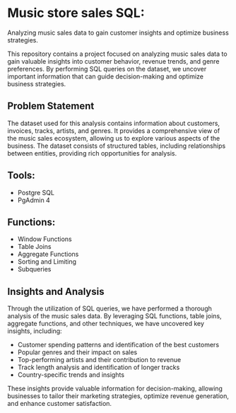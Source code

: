 # Music store sales SQL:
Analyzing music sales data to gain customer insights and optimize business strategies.

This repository contains a project focused on analyzing music sales data to gain valuable insights into customer behavior, revenue trends, and genre preferences. By performing SQL queries on the dataset, we uncover important information that can guide decision-making and optimize business strategies.

## Problem Statement
The dataset used for this analysis contains information about customers, invoices, tracks, artists, and genres. It provides a comprehensive view of the music sales ecosystem, allowing us to explore various aspects of the business. The dataset consists of structured tables, including relationships between entities, providing rich opportunities for analysis.

## Tools:
- Postgre SQL
- PgAdmin 4 

## Functions:
- Window Functions
- Table Joins
- Aggregate Functions
- Sorting and Limiting
- Subqueries

## Insights and Analysis
Through the utilization of SQL queries, we have performed a thorough analysis of the music sales data. By leveraging SQL functions, table joins, aggregate functions, and other techniques, we have uncovered key insights, including:

- Customer spending patterns and identification of the best customers
- Popular genres and their impact on sales
- Top-performing artists and their contribution to revenue
- Track length analysis and identification of longer tracks
- Country-specific trends and insights

These insights provide valuable information for decision-making, allowing businesses to tailor their marketing strategies, optimize revenue generation, and enhance customer satisfaction.


